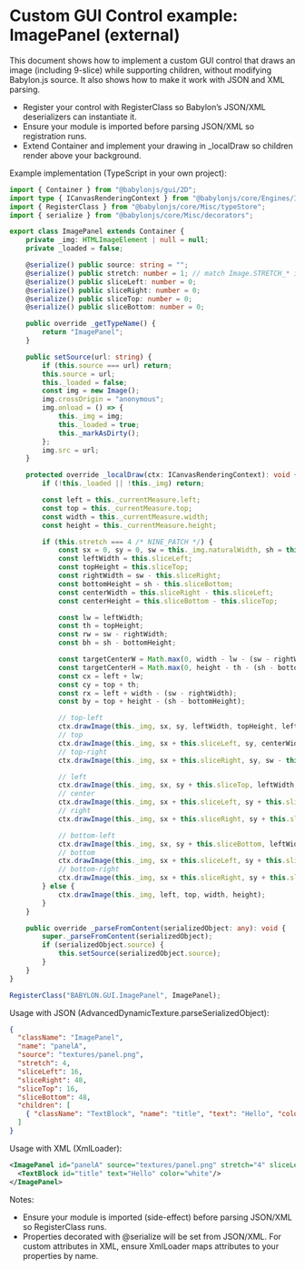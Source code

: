 # Custom GUI Control example: ImagePanel (external)

This document shows how to implement a custom GUI control that draws an image (including 9-slice) while supporting children, without modifying Babylon.js source. It also shows how to make it work with JSON and XML parsing.

- Register your control with RegisterClass so Babylon’s JSON/XML deserializers can instantiate it.
- Ensure your module is imported before parsing JSON/XML so registration runs.
- Extend Container and implement your drawing in _localDraw so children render above your background.

Example implementation (TypeScript in your own project):
```ts
import { Container } from "@babylonjs/gui/2D";
import type { ICanvasRenderingContext } from "@babylonjs/core/Engines/ICanvas";
import { RegisterClass } from "@babylonjs/core/Misc/typeStore";
import { serialize } from "@babylonjs/core/Misc/decorators";

export class ImagePanel extends Container {
    private _img: HTMLImageElement | null = null;
    private _loaded = false;

    @serialize() public source: string = "";
    @serialize() public stretch: number = 1; // match Image.STRETCH_* if you want
    @serialize() public sliceLeft: number = 0;
    @serialize() public sliceRight: number = 0;
    @serialize() public sliceTop: number = 0;
    @serialize() public sliceBottom: number = 0;

    public override _getTypeName() {
        return "ImagePanel";
    }

    public setSource(url: string) {
        if (this.source === url) return;
        this.source = url;
        this._loaded = false;
        const img = new Image();
        img.crossOrigin = "anonymous";
        img.onload = () => {
            this._img = img;
            this._loaded = true;
            this._markAsDirty();
        };
        img.src = url;
    }

    protected override _localDraw(ctx: ICanvasRenderingContext): void {
        if (!this._loaded || !this._img) return;

        const left = this._currentMeasure.left;
        const top = this._currentMeasure.top;
        const width = this._currentMeasure.width;
        const height = this._currentMeasure.height;

        if (this.stretch === 4 /* NINE_PATCH */) {
            const sx = 0, sy = 0, sw = this._img.naturalWidth, sh = this._img.naturalHeight;
            const leftWidth = this.sliceLeft;
            const topHeight = this.sliceTop;
            const rightWidth = sw - this.sliceRight;
            const bottomHeight = sh - this.sliceBottom;
            const centerWidth = this.sliceRight - this.sliceLeft;
            const centerHeight = this.sliceBottom - this.sliceTop;

            const lw = leftWidth;
            const th = topHeight;
            const rw = sw - rightWidth;
            const bh = sh - bottomHeight;

            const targetCenterW = Math.max(0, width - lw - (sw - rightWidth));
            const targetCenterH = Math.max(0, height - th - (sh - bottomHeight));
            const cx = left + lw;
            const cy = top + th;
            const rx = left + width - (sw - rightWidth);
            const by = top + height - (sh - bottomHeight);

            // top-left
            ctx.drawImage(this._img, sx, sy, leftWidth, topHeight, left, top, lw, th);
            // top
            ctx.drawImage(this._img, sx + this.sliceLeft, sy, centerWidth, topHeight, cx, top, targetCenterW, th);
            // top-right
            ctx.drawImage(this._img, sx + this.sliceRight, sy, sw - this.sliceRight, topHeight, rx, top, sw - this.sliceRight, th);

            // left
            ctx.drawImage(this._img, sx, sy + this.sliceTop, leftWidth, centerHeight, left, cy, lw, targetCenterH);
            // center
            ctx.drawImage(this._img, sx + this.sliceLeft, sy + this.sliceTop, centerWidth, centerHeight, cx, cy, targetCenterW, targetCenterH);
            // right
            ctx.drawImage(this._img, sx + this.sliceRight, sy + this.sliceTop, sw - this.sliceRight, centerHeight, rx, cy, sw - this.sliceRight, targetCenterH);

            // bottom-left
            ctx.drawImage(this._img, sx, sy + this.sliceBottom, leftWidth, sh - this.sliceBottom, left, by, lw, sh - this.sliceBottom);
            // bottom
            ctx.drawImage(this._img, sx + this.sliceLeft, sy + this.sliceBottom, centerWidth, sh - this.sliceBottom, cx, by, targetCenterW, sh - this.sliceBottom);
            // bottom-right
            ctx.drawImage(this._img, sx + this.sliceRight, sy + this.sliceBottom, sw - this.sliceRight, sh - this.sliceBottom, rx, by, sw - this.sliceRight, sh - this.sliceBottom);
        } else {
            ctx.drawImage(this._img, left, top, width, height);
        }
    }

    public override _parseFromContent(serializedObject: any): void {
        super._parseFromContent(serializedObject);
        if (serializedObject.source) {
            this.setSource(serializedObject.source);
        }
    }
}

RegisterClass("BABYLON.GUI.ImagePanel", ImagePanel);
```

Usage with JSON (AdvancedDynamicTexture.parseSerializedObject):
```json
{
  "className": "ImagePanel",
  "name": "panelA",
  "source": "textures/panel.png",
  "stretch": 4,
  "sliceLeft": 16,
  "sliceRight": 48,
  "sliceTop": 16,
  "sliceBottom": 48,
  "children": [
    { "className": "TextBlock", "name": "title", "text": "Hello", "color": "white" }
  ]
}
```

Usage with XML (XmlLoader):
```xml
<ImagePanel id="panelA" source="textures/panel.png" stretch="4" sliceLeft="16" sliceRight="48" sliceTop="16" sliceBottom="48">
  <TextBlock id="title" text="Hello" color="white"/>
</ImagePanel>
```

Notes:
- Ensure your module is imported (side-effect) before parsing JSON/XML so RegisterClass runs.
- Properties decorated with @serialize will be set from JSON/XML. For custom attributes in XML, ensure XmlLoader maps attributes to your properties by name.
